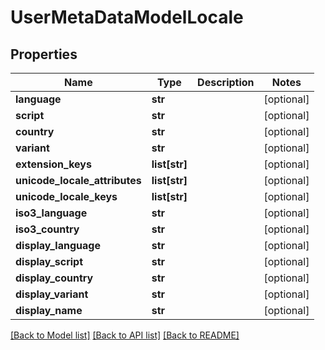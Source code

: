 # UserMetaDataModelLocale

## Properties
Name | Type | Description | Notes
------------ | ------------- | ------------- | -------------
**language** | **str** |  | [optional] 
**script** | **str** |  | [optional] 
**country** | **str** |  | [optional] 
**variant** | **str** |  | [optional] 
**extension_keys** | **list[str]** |  | [optional] 
**unicode_locale_attributes** | **list[str]** |  | [optional] 
**unicode_locale_keys** | **list[str]** |  | [optional] 
**iso3_language** | **str** |  | [optional] 
**iso3_country** | **str** |  | [optional] 
**display_language** | **str** |  | [optional] 
**display_script** | **str** |  | [optional] 
**display_country** | **str** |  | [optional] 
**display_variant** | **str** |  | [optional] 
**display_name** | **str** |  | [optional] 

[[Back to Model list]](../README.md#documentation-for-models) [[Back to API list]](../README.md#documentation-for-api-endpoints) [[Back to README]](../README.md)

